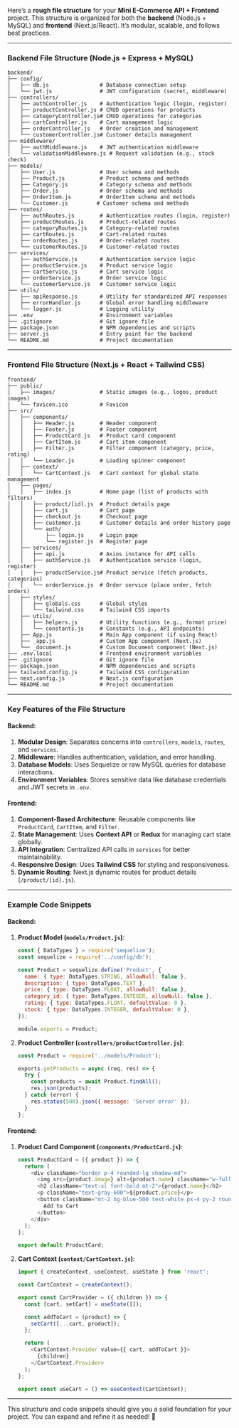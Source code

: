 Here’s a **rough file structure** for your **Mini E-Commerce API + Frontend** project. This structure is organized for both the **backend** (Node.js + MySQL) and **frontend** (Next.js/React). It’s modular, scalable, and follows best practices.

---

### **Backend File Structure (Node.js + Express + MySQL)**

```
backend/
├── config/
│   ├── db.js                # Database connection setup
│   └── jwt.js               # JWT configuration (secret, middleware)
├── controllers/
│   ├── authController.js    # Authentication logic (login, register)
│   ├── productController.js # CRUD operations for products
│   ├── categoryController.js# CRUD operations for categories
│   ├── cartController.js    # Cart management logic
│   ├── orderController.js   # Order creation and management
│   └── customerController.js# Customer details management
├── middleware/
│   ├── authMiddleware.js    # JWT authentication middleware
│   └── validationMiddleware.js # Request validation (e.g., stock check)
├── models/
│   ├── User.js              # User schema and methods
│   ├── Product.js           # Product schema and methods
│   ├── Category.js          # Category schema and methods
│   ├── Order.js             # Order schema and methods
│   ├── OrderItem.js         # OrderItem schema and methods
│   └── Customer.js         # Customer schema and methods
├── routes/
│   ├── authRoutes.js        # Authentication routes (login, register)
│   ├── productRoutes.js     # Product-related routes
│   ├── categoryRoutes.js    # Category-related routes
│   ├── cartRoutes.js        # Cart-related routes
│   ├── orderRoutes.js       # Order-related routes
│   └── customerRoutes.js    # Customer-related routes
├── services/
│   ├── authService.js       # Authentication service logic
│   ├── productService.js    # Product service logic
│   ├── cartService.js       # Cart service logic
│   ├── orderService.js      # Order service logic
│   └── customerService.js   # Customer service logic
├── utils/
│   ├── apiResponse.js       # Utility for standardized API responses
│   ├── errorHandler.js      # Global error handling middleware
│   └── logger.js            # Logging utility
├── .env                     # Environment variables
├── .gitignore               # Git ignore file
├── package.json             # NPM dependencies and scripts
├── server.js                # Entry point for the backend
└── README.md                # Project documentation
```

---

### **Frontend File Structure (Next.js + React + Tailwind CSS)**

```
frontend/
├── public/
│   ├── images/              # Static images (e.g., logos, product images)
│   └── favicon.ico          # Favicon
├── src/
│   ├── components/
│   │   ├── Header.js        # Header component
│   │   ├── Footer.js        # Footer component
│   │   ├── ProductCard.js   # Product card component
│   │   ├── CartItem.js      # Cart item component
│   │   ├── Filter.js        # Filter component (category, price, rating)
│   │   └── Loader.js        # Loading spinner component
│   ├── context/
│   │   └── CartContext.js   # Cart context for global state management
│   ├── pages/
│   │   ├── index.js         # Home page (list of products with filters)
│   │   ├── product/[id].js  # Product details page
│   │   ├── cart.js          # Cart page
│   │   ├── checkout.js      # Checkout page
│   │   ├── customer.js      # Customer details and order history page
│   │   └── auth/
│   │       ├── login.js     # Login page
│   │       └── register.js  # Register page
│   ├── services/
│   │   ├── api.js           # Axios instance for API calls
│   │   ├── authService.js   # Authentication service (login, register)
│   │   ├── productService.js# Product service (fetch products, categories)
│   │   └── orderService.js  # Order service (place order, fetch orders)
│   ├── styles/
│   │   ├── globals.css      # Global styles
│   │   └── tailwind.css     # Tailwind CSS imports
│   ├── utils/
│   │   ├── helpers.js       # Utility functions (e.g., format price)
│   │   └── constants.js     # Constants (e.g., API endpoints)
│   ├── App.js               # Main App component (if using React)
│   ├── _app.js              # Custom App component (Next.js)
│   └── _document.js         # Custom Document component (Next.js)
├── .env.local               # Frontend environment variables
├── .gitignore               # Git ignore file
├── package.json             # NPM dependencies and scripts
├── tailwind.config.js       # Tailwind CSS configuration
├── next.config.js           # Next.js configuration
└── README.md                # Project documentation
```

---

### **Key Features of the File Structure**

#### **Backend:**
1. **Modular Design**: Separates concerns into `controllers`, `models`, `routes`, and `services`.
2. **Middleware**: Handles authentication, validation, and error handling.
3. **Database Models**: Uses Sequelize or raw MySQL queries for database interactions.
4. **Environment Variables**: Stores sensitive data like database credentials and JWT secrets in `.env`.

#### **Frontend:**
1. **Component-Based Architecture**: Reusable components like `ProductCard`, `CartItem`, and `Filter`.
2. **State Management**: Uses **Context API** or **Redux** for managing cart state globally.
3. **API Integration**: Centralized API calls in `services` for better maintainability.
4. **Responsive Design**: Uses **Tailwind CSS** for styling and responsiveness.
5. **Dynamic Routing**: Next.js dynamic routes for product details (`/product/[id].js`).

---

### **Example Code Snippets**

#### **Backend:**
1. **Product Model (`models/Product.js`)**:
   ```javascript
   const { DataTypes } = require('sequelize');
   const sequelize = require('../config/db');

   const Product = sequelize.define('Product', {
     name: { type: DataTypes.STRING, allowNull: false },
     description: { type: DataTypes.TEXT },
     price: { type: DataTypes.FLOAT, allowNull: false },
     category_id: { type: DataTypes.INTEGER, allowNull: false },
     rating: { type: DataTypes.FLOAT, defaultValue: 0 },
     stock: { type: DataTypes.INTEGER, defaultValue: 0 },
   });

   module.exports = Product;
   ```

2. **Product Controller (`controllers/productController.js`)**:
   ```javascript
   const Product = require('../models/Product');

   exports.getProducts = async (req, res) => {
     try {
       const products = await Product.findAll();
       res.json(products);
     } catch (error) {
       res.status(500).json({ message: 'Server error' });
     }
   };
   ```

#### **Frontend:**
1. **Product Card Component (`components/ProductCard.js`)**:
   ```javascript
   const ProductCard = ({ product }) => {
     return (
       <div className="border p-4 rounded-lg shadow-md">
         <img src={product.image} alt={product.name} className="w-full h-48 object-cover" />
         <h2 className="text-xl font-bold mt-2">{product.name}</h2>
         <p className="text-gray-600">${product.price}</p>
         <button className="mt-2 bg-blue-500 text-white px-4 py-2 rounded">
           Add to Cart
         </button>
       </div>
     );
   };

   export default ProductCard;
   ```

2. **Cart Context (`context/CartContext.js`)**:
   ```javascript
   import { createContext, useContext, useState } from 'react';

   const CartContext = createContext();

   export const CartProvider = ({ children }) => {
     const [cart, setCart] = useState([]);

     const addToCart = (product) => {
       setCart([...cart, product]);
     };

     return (
       <CartContext.Provider value={{ cart, addToCart }}>
         {children}
       </CartContext.Provider>
     );
   };

   export const useCart = () => useContext(CartContext);
   ```

---

This structure and code snippets should give you a solid foundation for your project. You can expand and refine it as needed! 🚀
